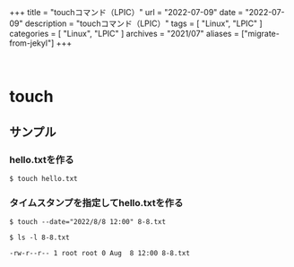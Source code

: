 +++
title = "touchコマンド（LPIC）"
url = "2022-07-09"
date = "2022-07-09"
description = "touchコマンド（LPIC）"
tags = [
  "Linux",
  "LPIC"
]
categories = [
  "Linux",
  "LPIC"
]
archives = "2021/07"
aliases = ["migrate-from-jekyl"]
+++

<br>

# touch


## サンプル

### hello.txtを作る

```
$ touch hello.txt
```

### タイムスタンプを指定してhello.txtを作る

```
$ touch --date="2022/8/8 12:00" 8-8.txt 
```

```
$ ls -l 8-8.txt 
```

```
-rw-r--r-- 1 root root 0 Aug  8 12:00 8-8.txt
```
